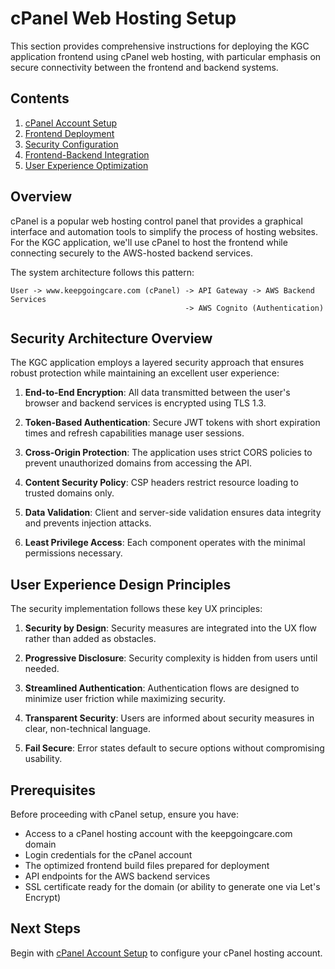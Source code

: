 # cPanel Web Hosting Setup

This section provides comprehensive instructions for deploying the KGC application frontend using cPanel web hosting, with particular emphasis on secure connectivity between the frontend and backend systems.

## Contents

1. [cPanel Account Setup](./01-cpanel-account-setup.md)
2. [Frontend Deployment](./02-frontend-deployment.md)
3. [Security Configuration](./03-security-configuration.md)
4. [Frontend-Backend Integration](./04-frontend-backend-integration.md)
5. [User Experience Optimization](./05-user-experience-optimization.md)

## Overview

cPanel is a popular web hosting control panel that provides a graphical interface and automation tools to simplify the process of hosting websites. For the KGC application, we'll use cPanel to host the frontend while connecting securely to the AWS-hosted backend services.

The system architecture follows this pattern:

```
User -> www.keepgoingcare.com (cPanel) -> API Gateway -> AWS Backend Services
                                       -> AWS Cognito (Authentication)
```

## Security Architecture Overview

The KGC application employs a layered security approach that ensures robust protection while maintaining an excellent user experience:

1. **End-to-End Encryption**: All data transmitted between the user's browser and backend services is encrypted using TLS 1.3.

2. **Token-Based Authentication**: Secure JWT tokens with short expiration times and refresh capabilities manage user sessions.

3. **Cross-Origin Protection**: The application uses strict CORS policies to prevent unauthorized domains from accessing the API.

4. **Content Security Policy**: CSP headers restrict resource loading to trusted domains only.

5. **Data Validation**: Client and server-side validation ensures data integrity and prevents injection attacks.

6. **Least Privilege Access**: Each component operates with the minimal permissions necessary.

## User Experience Design Principles

The security implementation follows these key UX principles:

1. **Security by Design**: Security measures are integrated into the UX flow rather than added as obstacles.

2. **Progressive Disclosure**: Security complexity is hidden from users until needed.

3. **Streamlined Authentication**: Authentication flows are designed to minimize user friction while maximizing security.

4. **Transparent Security**: Users are informed about security measures in clear, non-technical language.

5. **Fail Secure**: Error states default to secure options without compromising usability.

## Prerequisites

Before proceeding with cPanel setup, ensure you have:

- Access to a cPanel hosting account with the keepgoingcare.com domain
- Login credentials for the cPanel account
- The optimized frontend build files prepared for deployment
- API endpoints for the AWS backend services
- SSL certificate ready for the domain (or ability to generate one via Let's Encrypt)

## Next Steps

Begin with [cPanel Account Setup](./01-cpanel-account-setup.md) to configure your cPanel hosting account.